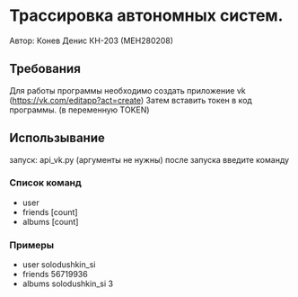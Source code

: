 # Трассировка автономных систем.
Автор: Конев Денис КН-203 (МЕН280208)

## Требования
Для работы программы необходимо создать приложение vk (https://vk.com/editapp?act=create)
Затем вставить токен в код программы. (в переменную TOKEN)

## Использывание
запуск: api_vk.py (аргументы не нужны)
после запуска введите команду

### Список команд
- user <user id>
- friends <user id> [count]
- albums <user id> [count]

### Примеры
- user solodushkin_si
- friends 56719936
- albums solodushkin_si 3
